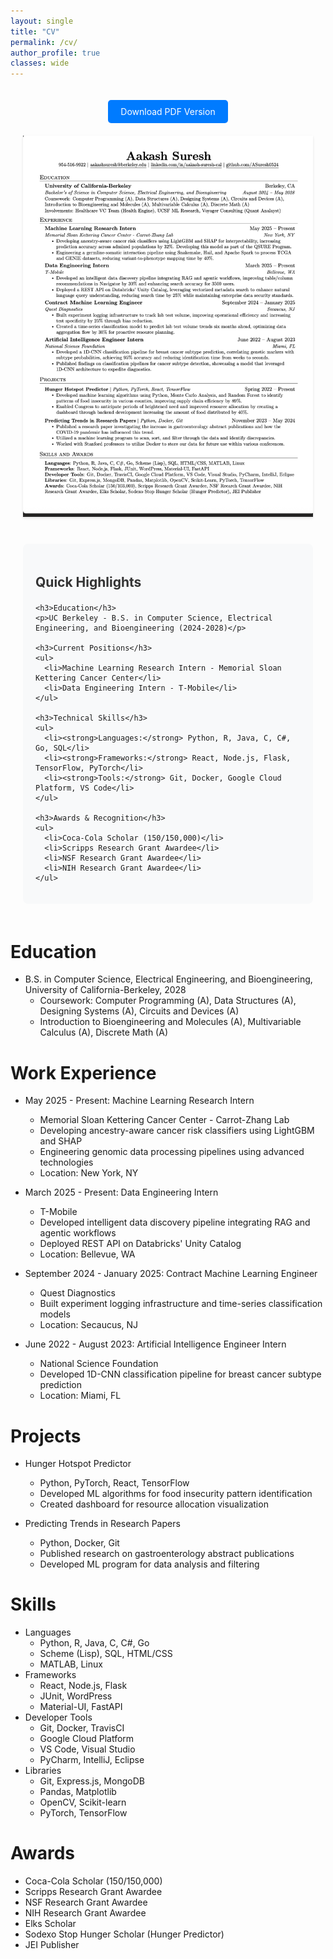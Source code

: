 ```yaml
---
layout: single
title: "CV"
permalink: /cv/
author_profile: true
classes: wide
---
```


<div class="cv-wrapper">
  <div class="cv-actions">
    <a href="/assets/files/AakashSuresh_Resume.pdf" class="btn btn--primary" download>Download PDF Version</a>
  </div>

  <div class="cv-preview">
    <img src="/assets/images/resume.jpg" alt="Aakash Suresh's Resume" class="cv-image">
  </div>

  <div class="cv-highlights">
    <h2>Quick Highlights</h2>
    
    <h3>Education</h3>
    <p>UC Berkeley - B.S. in Computer Science, Electrical Engineering, and Bioengineering (2024-2028)</p>
    
    <h3>Current Positions</h3>
    <ul>
      <li>Machine Learning Research Intern - Memorial Sloan Kettering Cancer Center</li>
      <li>Data Engineering Intern - T-Mobile</li>
    </ul>
    
    <h3>Technical Skills</h3>
    <ul>
      <li><strong>Languages:</strong> Python, R, Java, C, C#, Go, SQL</li>
      <li><strong>Frameworks:</strong> React, Node.js, Flask, TensorFlow, PyTorch</li>
      <li><strong>Tools:</strong> Git, Docker, Google Cloud Platform, VS Code</li>
    </ul>
    
    <h3>Awards & Recognition</h3>
    <ul>
      <li>Coca-Cola Scholar (150/150,000)</li>
      <li>Scripps Research Grant Awardee</li>
      <li>NSF Research Grant Awardee</li>
      <li>NIH Research Grant Awardee</li>
    </ul>
  </div>
</div>

<style>
.cv-wrapper {
  max-width: 1000px;
  margin: 0 auto;
  padding: 20px;
}

.cv-actions {
  margin-bottom: 20px;
  text-align: center;
}

.cv-preview {
  margin: 20px 0;
  text-align: center;
}

.cv-image {
  max-width: 100%;
  box-shadow: 0 2px 4px rgba(0,0,0,0.1);
}

.cv-highlights {
  margin-top: 40px;
  padding: 20px;
  background: #f8f9fa;
  border-radius: 8px;
}

.cv-highlights h2 {
  color: #333;
  margin-bottom: 20px;
}

.cv-highlights h3 {
  color: #444;
  margin-top: 20px;
}

.cv-highlights ul {
  list-style-type: none;
  padding-left: 0;
}

.cv-highlights ul li {
  margin: 10px 0;
}

.btn {
  display: inline-block;
  padding: 10px 20px;
  background-color: #007bff;
  color: white;
  text-decoration: none;
  border-radius: 5px;
  transition: background-color 0.3s;
}

.btn:hover {
  background-color: #0056b3;
}
</style>

Education
======
* B.S. in Computer Science, Electrical Engineering, and Bioengineering, University of California-Berkeley, 2028
  * Coursework: Computer Programming (A), Data Structures (A), Designing Systems (A), Circuits and Devices (A)
  * Introduction to Bioengineering and Molecules (A), Multivariable Calculus (A), Discrete Math (A)

Work Experience
======
* May 2025 - Present: Machine Learning Research Intern
  * Memorial Sloan Kettering Cancer Center - Carrot-Zhang Lab
  * Developing ancestry-aware cancer risk classifiers using LightGBM and SHAP
  * Engineering genomic data processing pipelines using advanced technologies
  * Location: New York, NY

* March 2025 - Present: Data Engineering Intern
  * T-Mobile
  * Developed intelligent data discovery pipeline integrating RAG and agentic workflows
  * Deployed REST API on Databricks' Unity Catalog
  * Location: Bellevue, WA

* September 2024 - January 2025: Contract Machine Learning Engineer
  * Quest Diagnostics
  * Built experiment logging infrastructure and time-series classification models
  * Location: Secaucus, NJ

* June 2022 - August 2023: Artificial Intelligence Engineer Intern
  * National Science Foundation
  * Developed 1D-CNN classification pipeline for breast cancer subtype prediction
  * Location: Miami, FL

Projects
======
* Hunger Hotspot Predictor
  * Python, PyTorch, React, TensorFlow
  * Developed ML algorithms for food insecurity pattern identification
  * Created dashboard for resource allocation visualization

* Predicting Trends in Research Papers
  * Python, Docker, Git
  * Published research on gastroenterology abstract publications
  * Developed ML program for data analysis and filtering

Skills
======
* Languages
  * Python, R, Java, C, C#, Go
  * Scheme (Lisp), SQL, HTML/CSS
  * MATLAB, Linux
* Frameworks
  * React, Node.js, Flask
  * JUnit, WordPress
  * Material-UI, FastAPI
* Developer Tools
  * Git, Docker, TravisCI
  * Google Cloud Platform
  * VS Code, Visual Studio
  * PyCharm, IntelliJ, Eclipse
* Libraries
  * Git, Express.js, MongoDB
  * Pandas, Matplotlib
  * OpenCV, Scikit-learn
  * PyTorch, TensorFlow

Awards
======
* Coca-Cola Scholar (150/150,000)
* Scripps Research Grant Awardee
* NSF Research Grant Awardee
* NIH Research Grant Awardee
* Elks Scholar
* Sodexo Stop Hunger Scholar (Hunger Predictor)
* JEI Publisher 